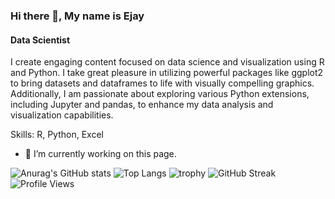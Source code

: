 
### Hi there 👋, My name is Ejay
#### Data Scientist
I create engaging content focused on data science and visualization using R and Python. I take great pleasure in utilizing powerful packages like ggplot2 to bring datasets and dataframes to life with visually compelling graphics. Additionally, I am passionate about exploring various Python extensions, including Jupyter and pandas, to enhance my data analysis and visualization capabilities.

Skills: R, Python, Excel

- 🔭 I’m currently working on this page. 

![Anurag's GitHub stats](https://github-readme-stats.vercel.app/api?username=Ejay123-tech&show_icons=true&theme=radical)
![Top Langs](https://github-readme-stats.vercel.app/api/top-langs/?username=Ejay123-tech&layout=compact&theme=radical)
![trophy](https://github-profile-trophy.vercel.app/?username=Ejay123-tech)
![GitHub Streak](https://streak-stats.demolab.com?user=Ejay123-tech&theme=radical)
![Profile Views](https://komarev.com/ghpvc/?username=Ejay123-tech)




<!--
**Ejay123-tech/Ejay123-tech** is a ✨ _special_ ✨ repository because its `README.md` (this file) appears on your GitHub profile.

Here are some ideas to get you started:

- 🔭 I’m currently working on ...
- 🌱 I’m currently learning ...
- 👯 I’m looking to collaborate on ...
- 🤔 I’m looking for help with ...
- 💬 Ask me about ...
- 📫 How to reach me: ...
- 😄 Pronouns: ...
- ⚡ Fun fact: ...
-->

